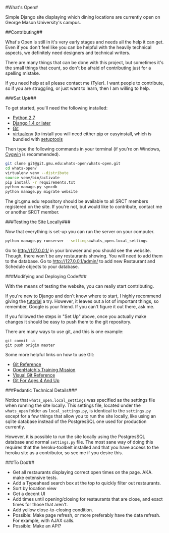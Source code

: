 #What's Open#

Simple Django site displaying which dining locations are currently open on 
George Mason University's campus.

##Contributing##

What's Open is still in it's very early stages and needs all the help it can
get. Even if you don't feel like you can be helpful with the heavily technical
aspects, we definitely need designers and technical writers.

There are many things that can be done with this project, but sometimes it's the
small things that count, so don't be afraid of contributing just for a spelling
mistake.

If you need help at all please contact me (Tyler). I want people to
contribute, so if you are struggling, or just want to learn, then I am willing
to help.

###Set Up###

To get started, you'll need the following installed:
* [Python 2.7](http://www.python.org/download/)
* [Django 1.4 or later](https://www.djangoproject.com/download/)
* [Git](http://git-scm.com/book/en/Getting-Started-Installing-Git)
* [virtualenv](http://www.virtualenv.org/en/latest/index.html#installation) 
  (to install you will need either 
  [pip](http://www.pip-installer.org/en/latest/installing.html) or 
  easyinstall, which is bundled with 
  [setuptools](http://pypi.python.org/pypi/setuptools)

Then type the following commands in your terminal (if you're on Windows, 
[Cygwin](http://www.cygwin.com/) is recommended).

```bash
git clone git@git.gmu.edu:whats-open/whats-open.git
cd whats-open/
virtualenv venv --distribute
source venv/bin/activate
pip install -r requirements.txt
python manage.py syncdb
python manage.py migrate website
```

The git.gmu.edu repository should be available to all SRCT members registered
on the site. If you're not, but would like to contribute, contact me or another
SRCT member.

###Testing the Site Locally###

Now that everything is set-up you can run the server on your computer.

```bash
python manage.py runserver --settings=whats_open.local_settings
```

Go to http://127.0.0.1/ in your browser and you should see the website. 
Though, there won't be any restaurants showing. You will need to add them to 
the database. Go to http://127.0.0.1/admin/ to add new Restaurant and Schedule 
objects to your database.

###Modifying and Deploying Code###

With the means of testing the website, you can really start contributing.

If you're new to Django and don't know where to start, I highly recommend
giving the [tutorial](https://docs.djangoproject.com/en/dev/intro/tutorial01/)
a try. However, it leaves out a lot of important things, so remember, Google is
your friend. If you can't figure it out there, ask me.

If you followed the steps in "Set Up" above, once you actually make changes it
should be easy to push them to the git repository.

There are many ways to use git, and this is one example:

```
git commit -a
git push origin master
```

Some more helpful links on how to use Git:
* [Git Reference](http://gitref.org/)
* [OpenHatch's Training Mission](https://openhatch.org/missions/git)
* [Visual Git
  Reference](http://marklodato.github.com/visual-git-guide/index-en.html)
* [Git For Ages 4 And
  Up](http://blip.tv/open-source-developers-conference/git-for-ages-4-and-up-4460524)


###Pedantic Technical Details###

Notice that `whats_open.local_settings` was specified as the settings file when
running the site locally. This settings file, located under the `whats_open`
folder as `local_settings.py`, is identical to the `settings.py` except for a
few things that allow you to run the site locally, like using an sqlite
database instead of the PostgresSQL one used for production currently.

However, it is possible to run the site locally using the PostgresSQL database
and normal `settings.py` file. The most sane way of doing this requires that the 
heroku-toolbelt installed and that you have access to the heroku site as a 
contributor, so see me if you desire this.

###To Do###
* Get all restaurants displaying correct open times on the page. AKA. make
  extensive tests.
* Add a Typeahead search box at the top to quickly filter out restaurants.
* Sort by location view
* Get a decent UI
* Add times until opening/closing for restaurants that are close, and exact
  times for those that aren't.
* Add yellow close-to-closing condition.
* Possible: Make page refresh, or more preferably have the data refresh. For
  example, with AJAX calls.
* Possible: Make an API?
